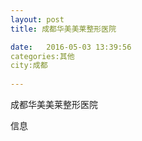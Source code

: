 ```yaml
--- 
layout: post 
title: 成都华美美莱整形医院

date:   2016-05-03 13:39:56 
categories:其他  
city:成都
  
--- 
```

   
成都华美美莱整形医院

信息

